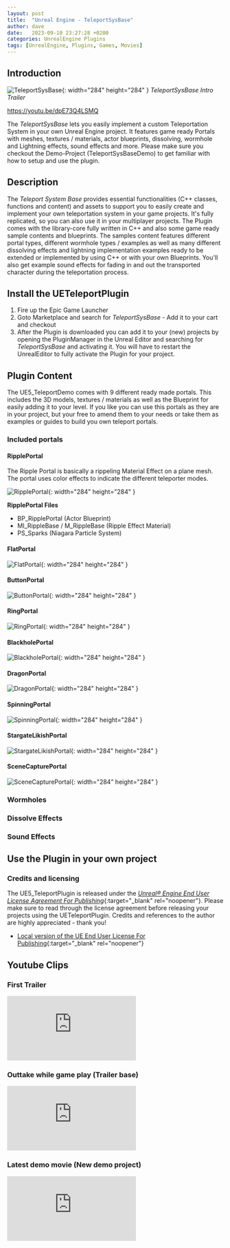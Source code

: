 ```yaml
---
layout: post
title:  "Unreal Engine - TeleportSysBase"
author: dave
date:   2023-09-10 23:27:28 +0200
categories: UnrealEngine Plugins
tags: [UnrealEngine, Plugins, Games, Movies]
---
```


## Introduction
![TeleportSysBase](../../assets/img/projects/ueteleportplugin/TeleporterIntro_MainImage_1920x1080.png){: width="284" height="284" }
_TeleportSysBase Intro Trailer_

https://youtu.be/dpE73Q4LSMQ

The *TeleportSysBase* lets you easily implement a custom Teleportation System in your own Unreal Engine project. It features game ready Portals with meshes, textures / materials, actor blueprints, dissolving, wormhole and Lightning effects, sound effects and more. Please make sure you checkout the Demo-Project (TeleportSysBaseDemo) to get familiar with how to setup and use the plugin.

## Description
The *Teleport System Base* provides essential functionalities (C++ classes, functions and content) and assets to support you to easily create and implement your own teleportation system in your game projects. It's fully replicated, so you can also use it in your multiplayer projects. The Plugin comes with the library-core fully written in C++ and also some game ready sample contents and blueprints. The samples content features different portal types, different wormhole types / examples as well as many different dissolving effects and lightning implementation examples ready to be extended or implemented by using C++ or with your own Blueprints. You'll also get example sound effects for fading in and out the transported character during the teleportation process.

## Install the UETeleportPlugin
1. Fire up the Epic Game Launcher
2. Goto Marketplace and search for *TeleportSysBase* - Add it to your cart and checkout
3. After the Plugin is downloaded you can add it to your (new) projects by opening the PluginManager in the Unreal Editor and searching for *TeleportSysBase* and activating it. You will have to restart the UnrealEditor to fully activate the Plugin for your project.

## Plugin Content
The UE5_TeleportDemo comes with 9 different ready made portals. This includes the 3D models, textures / materials as well as the Blueprint for easily adding it to your level. If you like you can use this portals as they are in your project, but your free to amend them to your needs or take them as examples or guides to build you own teleport portals.

### Included portals

#### RipplePortal

The Ripple Portal is basically a rippeling Material Effect on a plane mesh. The portal uses color effects to indicate the different teleporter modes.

![RipplePortal](../../assets/img/projects/ueteleportplugin/readme/001_RipplePortal.png){: width="284" height="284" }

**RipplePortal Files**
- BP\_RipplePortal (Actor Blueprint)
- MI\_RippleBase / M\_RippleBase (Ripple Effect Material)
- PS\_Sparks (Niagara Particle System)

#### FlatPortal
![FlatPortal](../../assets/img/projects/ueteleportplugin/readme/002_FlatPortal.png){: width="284" height="284" }

#### ButtonPortal
![ButtonPortal](../../assets/img/projects/ueteleportplugin/readme/003_ButtonPortal.png){: width="284" height="284" }

#### RingPortal
![RingPortal](../../assets/img/projects/ueteleportplugin/readme/004_RingPortal.png){: width="284" height="284" }

#### BlackholePortal
![BlackholePortal](../../assets/img/projects/ueteleportplugin/readme/005_BlackholePortal.png){: width="284" height="284" }

#### DragonPortal
![DragonPortal](../../assets/img/projects/ueteleportplugin/readme/006_DragonPortal.png){: width="284" height="284" }

#### SpinningPortal
![SpinningPortal](../../assets/img/projects/ueteleportplugin/readme/007_SpinningPortal.png){: width="284" height="284" }

#### StargateLikishPortal
![StargateLikishPortal](../../assets/img/projects/ueteleportplugin/readme/008_StargateLikishPortal.png){: width="284" height="284" }

#### SceneCapturePortal
![SceneCapturePortal](../../assets/img/projects/ueteleportplugin/readme/009_SceneCapturePortal.png){: width="284" height="284" }

### Wormholes

### Dissolve Effects

### Sound Effects


## Use the Plugin in your own project

### Credits and licensing
The UE5_TeleportPlugin is released under the [_Unreal® Engine End User License Agreement For Publishing_](https://www.unrealengine.com/en-US/eula/unreal?sessionInvalidated=true){:target="_blank" rel="noopener"}. Please make sure to read through the license agreement before releasing your projects using the UETeleportPlugin. Credits and references to the author are highly appreciated - thank you!
- [Local version of the UE End User License For Publishing](/assets/docs/ue/LICENSE){:target="_blank" rel="noopener"}


## Youtube Clips
### First Trailer
<div class="container-responsive-iframe">
  <iframe class="responsive-iframe" src="https://www.youtube.com/embed/v8Az2MHcF_g" title="YouTube video player" frameborder="0" allow="accelerometer; autoplay; clipboard-write; encrypted-media; gyroscope; picture-in-picture" allowfullscreen></iframe>
</div>

### Outtake while game play (Trailer base)
<div class="container-responsive-iframe">
  <iframe class="responsive-iframe" src="https://www.youtube.com/embed/fcvcSzapRgE" title="YouTube video player" frameborder="0" allow="accelerometer; autoplay; clipboard-write; encrypted-media; gyroscope; picture-in-picture" allowfullscreen></iframe>
</div>

### Latest demo movie (New demo project)
<div class="container-responsive-iframe">
  <iframe class="responsive-iframe" src="https://www.youtube.com/embed/M2Sblqx3VVE" title="YouTube video player" frameborder="0" allow="accelerometer; autoplay; clipboard-write; encrypted-media; gyroscope; picture-in-picture" allowfullscreen></iframe>
</div>

<!--
## Source code download
- [Plugin source code](https://github.com/jetedonner/PlayerStartPlugin){:target="_blank" rel="noopener"} - Github repository
- [Demo project source UE4](https://github.com/jetedonner/UE4_PlayerStartDemo){:target="_blank" rel="noopener"} - Demo Source (UE4) - Github repository
- [Demo project source UE5](https://github.com/jetedonner/UE5_PlayerStartDemo){:target="_blank" rel="noopener"} - Demo Source (UE5) - Github repository
-->